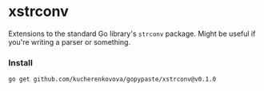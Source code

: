 # xstrconv
Extensions to the standard Go library's `strconv` package. Might be useful if you're writing a parser or something.

### Install
```
go get github.com/kucherenkovova/gopypaste/xstrconv@v0.1.0
```
